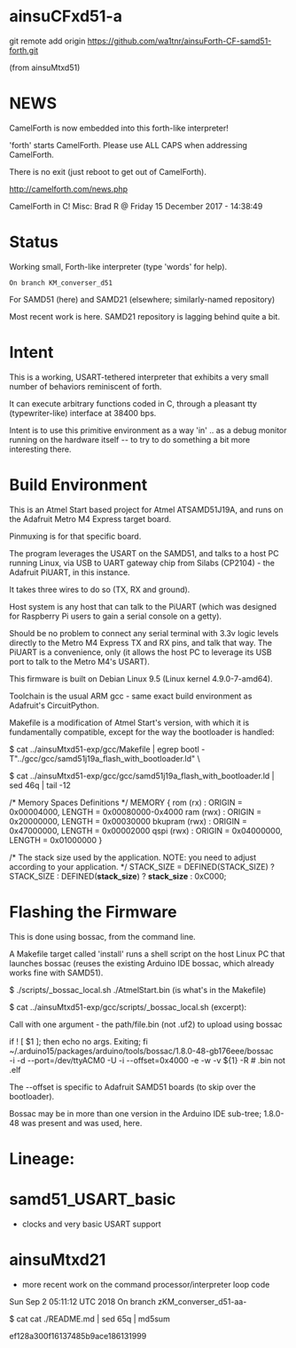 # ainsuCFxd51-a

  git remote add origin https://github.com/wa1tnr/ainsuForth-CF-samd51-forth.git 

(from ainsuMtxd51)

# NEWS

CamelForth is now embedded into this forth-like interpreter!

  'forth' starts CamelForth.  Please use ALL CAPS when
addressing CamelForth.

  There is no exit (just reboot to get out of CamelForth).

http://camelforth.com/news.php

CamelForth in C!
Misc: Brad R @ Friday 15 December 2017 - 14:38:49

# Status

Working small, Forth-like interpreter (type 'words' for help).

    On branch KM_converser_d51

For SAMD51 (here) and SAMD21 (elsewhere; similarly-named repository)

Most recent work is here.  SAMD21 repository is lagging behind quite a bit.

# Intent

This is a working, USART-tethered interpreter that exhibits a very small
number of behaviors reminiscent of forth.

It can execute arbitrary functions coded in C, through a pleasant tty
(typewriter-like) interface at 38400 bps.

Intent is to use this primitive environment as a way 'in' .. as a debug
monitor running on the hardware itself -- to try to do something a bit
more interesting there.

# Build Environment

This is an Atmel Start based project for Atmel ATSAMD51J19A,
and runs on the Adafruit Metro M4 Express target board.

Pinmuxing is for that specific board.

The program leverages the USART on the SAMD51, and talks to
a host PC running Linux, via USB to UART gateway chip from
Silabs (CP2104) - the Adafruit PiUART, in this instance.

It takes three wires to do so (TX, RX and ground).

Host system is any host that can talk to the PiUART (which
was designed for Raspberry Pi users to gain a serial console
on a getty).

Should be no problem to connect any serial terminal with 3.3v
logic levels directly to the Metro M4 Express TX and RX pins,
and talk that way.  The PiUART is a convenience, only (it allows
the host PC to leverage its USB port to talk to the Metro M4's
USART).

This firmware is built on Debian Linux 9.5 (Linux kernel
4.9.0-7-amd64).

Toolchain is the usual ARM gcc - same exact build environment as
Adafruit's CircuitPython.

Makefile is a modification of Atmel Start's version, with which
it is fundamentally compatible, except for the way the bootloader
is handled:

  $ cat ../ainsuMtxd51-exp/gcc/Makefile | egrep bootl
-T"../gcc/gcc/samd51j19a_flash_with_bootloader.ld" \

 $ cat ../ainsuMtxd51-exp/gcc/gcc/samd51j19a_flash_with_bootloader.ld | sed 46q | tail -12

/* Memory Spaces Definitions */
MEMORY
{
  rom      (rx)  : ORIGIN = 0x00004000, LENGTH = 0x00080000-0x4000
  ram      (rwx) : ORIGIN = 0x20000000, LENGTH = 0x00030000
  bkupram  (rwx) : ORIGIN = 0x47000000, LENGTH = 0x00002000
  qspi     (rwx) : ORIGIN = 0x04000000, LENGTH = 0x01000000
}

/* The stack size used by the application. NOTE: you need to adjust according to your application. */
STACK_SIZE = DEFINED(STACK_SIZE) ? STACK_SIZE : DEFINED(__stack_size__) ? __stack_size__ : 0xC000;

# Flashing the Firmware

This is done using bossac, from the command line.

A Makefile target called 'install' runs a shell script on 
the host Linux PC that launches bossac (reuses the existing
Arduino IDE bossac, which already works fine with SAMD51).

 $ ./scripts/_bossac_local.sh ./AtmelStart.bin (is what's in the Makefile)

 $ cat ../ainsuMtxd51-exp/gcc/scripts/_bossac_local.sh  (excerpt):

Call with one argument - the path/file.bin (not .uf2) to upload using bossac

if ! [ $1 ]; then
   echo no args.  Exiting; fi
   ~/.arduino15/packages/arduino/tools/bossac/1.8.0-48-gb176eee/bossac \
    -i -d --port=/dev/ttyACM0 -U -i --offset=0x4000 -e -w -v ${1} -R  # .bin not .elf

The  --offset is specific to Adafruit SAMD51 boards (to skip
over the bootloader).

Bossac may be in more than one version in the Arduino IDE
sub-tree; 1.8.0-48 was present and was used, here.

# Lineage:

# samd51_USART_basic
   * clocks and very basic USART support

# ainsuMtxd21
  * more recent work on the command processor/interpreter loop code

Sun Sep  2 05:11:12 UTC 2018
On branch zKM_converser_d51-aa-

 $ cat cat ./README.md | sed 65q | md5sum

ef128a300f16137485b9ace186131999
